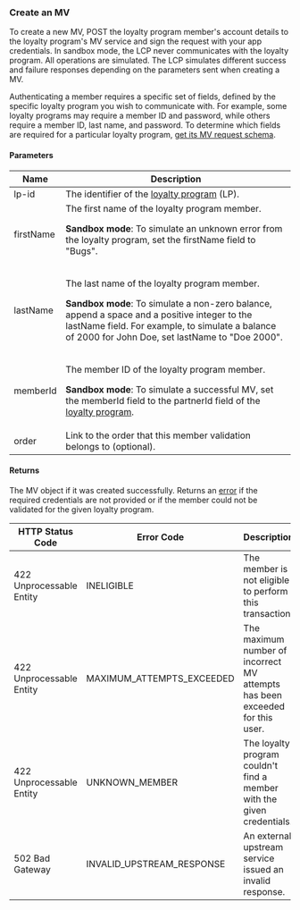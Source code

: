 ### Create an MV

To create a new MV, POST the loyalty program member's account details to the loyalty program's MV service and sign the request with your app credentials. In sandbox mode, the LCP never communicates with the loyalty program. All operations are simulated. The LCP simulates different success and failure responses depending on the parameters sent when creating a MV.

Authenticating a member requires a specific set of fields, defined by the specific loyalty program you wish to communicate with. For example, some loyalty programs may require a member ID and password, while others require a member ID, last name, and password. To determine which fields are required for a particular loyalty program, [get its MV request schema](#get-an-mv-request-schema).

#### Parameters

<table>
    <thead>
        <tr>
            <th>Name</th>
            <th>Description</th>
        </tr>
    </thead>
    <tbody>
        <tr>
            <td>lp-id</td>
            <td>The identifier of the <a href="#loyalty-programs">loyalty program</a> (LP).</td>
        </tr>
        <tr>
            <td>firstName</td>
            <td>The first name of the loyalty program member.</p>
                <p><strong>Sandbox mode</strong>: To simulate an unknown error from the loyalty program, set the firstName field to "Bugs".</p></td>
        </tr>
        <tr>
            <td>lastName</td>
            <td><p>The last name of the loyalty program member.</p>
                <p><strong>Sandbox mode</strong>: To simulate a non-zero balance, append a space and a positive integer to the lastName field. For example, to simulate a balance of 2000 for John Doe, set lastName to "Doe 2000".</p></td>
        </tr>
        <tr>
            <td>memberId</td>
            <td><p>The member ID of the loyalty program member.</p>
                <p><strong>Sandbox mode</strong>: To simulate a successful MV, set the memberId field to the partnerId field of the <a href="#loyalty-programs">loyalty program</a>.
            </td>
        </tr>
        <tr>
            <td>order</td>
            <td>Link to the order that this member validation belongs to (optional).</td>
        </tr>
    </tbody>
</table>

#### Returns

The MV object if it was created successfully. Returns an [error](./?doc=reference-manual#errors) if the required credentials are not provided or if the member could not be validated for the given loyalty program.

<table>
    <thead>
        <tr>
            <th>HTTP Status Code</th>
            <th>Error Code</th>
            <th>Description</th>
        </tr>
    </thead>
    <tbody>
        <tr>
            <td>422 Unprocessable Entity</td>
            <td>INELIGIBLE</td>
            <td>The member is not eligible to perform this transaction.</td>
        </tr>
        <tr>
            <td>422 Unprocessable Entity</td>
            <td>MAXIMUM_ATTEMPTS_EXCEEDED</td>
            <td>The maximum number of incorrect MV attempts has been exceeded for this user.</td>
        </tr>
        <tr>
            <td>422 Unprocessable Entity</td>
            <td>UNKNOWN_MEMBER</td>
            <td>The loyalty program couldn't find a member with the given credentials.</td>
        </tr>
        <tr>
            <td>502 Bad Gateway</td>
            <td>INVALID_UPSTREAM_RESPONSE</td>
            <td>An external upstream service issued an invalid response.</td>
        </tr>
    </tbody>
</table>










